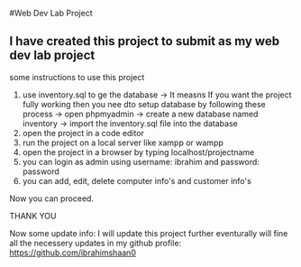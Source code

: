 #Web Dev Lab Project
## I have created this project to submit as my web dev lab project

some instructions to use this project 
1. use inventory.sql to ge the database
    -> It measns If you want the project fully working then you nee dto setup database by following these process
     -> open phpmyadmin
     -> create a new database named inventory
     -> import the inventory.sql file into the database
2. open the project in a code editor
3. run the project on a local server like xampp or wampp
4. open the project in a browser by typing localhost/projectname
5. you can login as admin using username: ibrahim and password: password
6. you can add, edit, delete computer info's and customer info's

Now you can proceed. 


THANK YOU



Now some update info:
    I will update this project further eventurally will fine all the necessery updates in my github profile: https://github.com/ibrahimshaan0 
